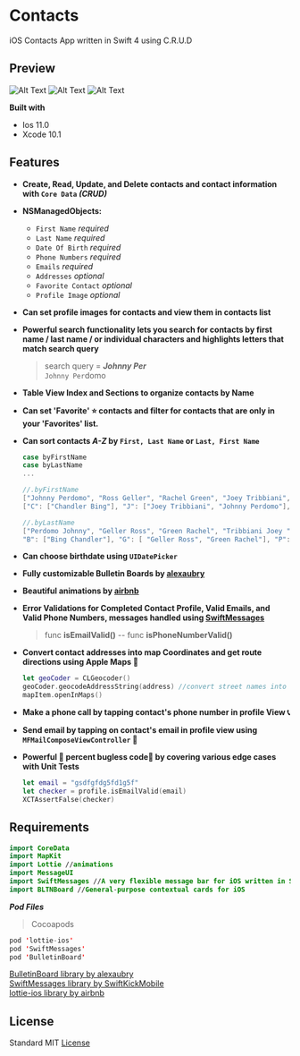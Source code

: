 # Contacts
 iOS Contacts App written in Swift 4 using C.R.U.D

## Preview
![Alt Text](https://media.giphy.com/media/YFFDiuxNrIhJtFk1xr/giphy.gif) ![Alt Text](https://media.giphy.com/media/vx3uxDAKjfNOOUYADy/giphy.gif) ![Alt Text](https://media.giphy.com/media/2SXRj97OfG731xraf0/giphy.gif) 

**Built with**
- Ios 11.0
- Xcode 10.1 

## Features
- **Create, Read, Update, and Delete contacts and contact information with ```Core Data``` *(CRUD)***
- **NSManagedObjects:**
  - ```First Name```  *required*
  - ```Last Name``` *required*
  - ```Date Of Birth``` *required*
  - ```Phone Numbers``` *required*
  - ```Emails``` *required*
  - ```Addresses``` *optional*
  - ```Favorite Contact``` *optional*
  - ```Profile Image``` *optional*
- **Can set profile images for contacts and view them in contacts list**
- **Powerful search functionality lets you search for contacts by first name / last name / or individual characters and highlights letters that match search query**
  > search query = **_Johnny Per_**   
  > ```Johnny Per```domo
- **Table View Index and Sections to organize contacts by Name**
- **Can set 'Favorite' ⭐️ contacts and filter for contacts that are only in your 'Favorites' list.**
- **Can sort contacts *A-Z* by ```First, Last Name``` or ```Last, First Name```**
  ```swift
  case byFirstName 
  case byLastName
  ... 
  
  //.byFirstName 
  ["Johnny Perdomo", "Ross Geller", "Rachel Green", "Joey Tribbiani", "Chandler Bing"] //Array of Names
  ["C": ["Chandler Bing"], "J": ["Joey Tribbiani", "Johnny Perdomo"], "R": ["Rachel Green", "Ross Geller"]] //Index Letters in Section
  
  //.byLastName
  ["Perdomo Johnny", "Geller Ross", "Green Rachel", "Tribbiani Joey ", "Bing Chandler"] //Array of Names
  "B": ["Bing Chandler"], "G": [ "Geller Ross", "Green Rachel"], "P": ["Perdomo Johnny"], "T": ["Tribbiani Joey"]] //Index Letters in Section
  ```
- **Can choose birthdate using ```UIDatePicker```**
- **Fully customizable Bulletin Boards by [alexaubry](https://github.com/alexaubry/BulletinBoard)**
- **Beautiful animations by [airbnb](https://github.com/airbnb/lottie-ios)**
- **Error Validations for Completed Contact Profile, Valid Emails, and Valid Phone Numbers, messages handled using     [SwiftMessages](https://github.com/SwiftKickMobile/SwiftMessages)**
  > func **isEmailValid()** -- func **isPhoneNumberValid()**

- **Convert contact addresses into map Coordinates and get route directions using Apple Maps 🚗**
  ```swift
  let geoCoder = CLGeocoder()
  geoCoder.geocodeAddressString(address) //convert street names into coordinates
  mapItem.openInMaps()
  ```
- **Make a phone call by tapping contact's phone number in profile View 📞**
- **Send email by tapping on contact's email in profile view using ```MFMailComposeViewController``` 📩**
- **Powerful 💯 percent bugless code🐞 by covering various edge cases with Unit Tests**
  ```swift
  let email = "gsdfgfdg5fd1g5f"
  let checker = profile.isEmailValid(email) 
  XCTAssertFalse(checker)
  ```

## Requirements
```swift
import CoreData
import MapKit
import Lottie //animations
import MessageUI
import SwiftMessages //A very flexible message bar for iOS written in Swift.
import BLTNBoard //General-purpose contextual cards for iOS
```

**_Pod Files_**
 > Cocoapods  

```swift
pod 'lottie-ios'
pod 'SwiftMessages'
pod 'BulletinBoard' 
```
[BulletinBoard library by alexaubry](https://github.com/alexaubry/BulletinBoard)  
[SwiftMessages library by SwiftKickMobile](https://github.com/SwiftKickMobile/SwiftMessages)  
[lottie-ios library by airbnb](https://github.com/airbnb/lottie-ios)

## License
Standard MIT [License](https://github.com/johnnyperdomo/Contacts/blob/master/LICENSE)
